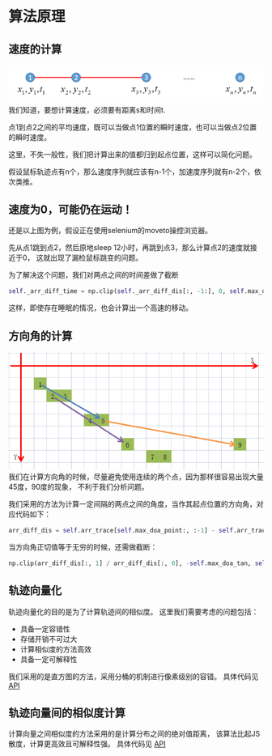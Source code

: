 # 算法原理

## 速度的计算
![](imgs/algorithm/01.png)
我们知道，要想计算速度，必须要有距离s和时间t.

点1到点2之间的平均速度，既可以当做点1位置的瞬时速度，也可以当做点2位置的瞬时速度。

这里，不失一般性，我们把计算出来的值都归到起点位置，这样可以简化问题。

假设鼠标轨迹点有n个，那么速度序列就应该有n-1个，加速度序列就有n-2个，依次类推。

## 速度为0，可能仍在运动！
还是以上图为例，假设正在使用selenium的moveto操控浏览器。

先从点1跳到点2，然后原地sleep 12小时，再跳到点3，那么计算点2的速度就接近于0，
这就出现了漏检鼠标跳变的问题。

为了解决这个问题，我们对两点之间的时间差做了截断

```python
self._arr_diff_time = np.clip(self._arr_diff_dis[:, -1:], 0, self.max_duration_silent)
```

这样，即使存在睡眠的情况，也会计算出一个高速的移动。


## 方向角的计算
![](imgs/algorithm/02.png)
我们在计算方向角的时候，尽量避免使用连续的两个点，因为那样很容易出现大量45度，90度的现象，
不利于我们分析问题。

我们采用的方法为计算一定间隔的两点之间的角度，当作其起点位置的方向角，对应代码如下：
```python
arr_diff_dis = self.arr_trace[self.max_doa_point:, :-1] - self.arr_trace[:-self.max_doa_point, :-1]
```

当方向角正切值等于无穷的时候，还需做截断：
```python
np.clip(arr_diff_dis[:, 1] / arr_diff_dis[:, 0], -self.max_doa_tan, self.max_doa_tan)
```

## 轨迹向量化
轨迹向量化的目的是为了计算轨迹间的相似度。
这里我们需要考虑的问题包括：
- 具备一定容错性
- 存储开销不可过大
- 计算相似度的方法高效
- 具备一定可解释性

我们采用的是直方图的方法，采用分桶的机制进行像素级别的容错。
具体代码见 [API](risk_motion/motion_similar.html#robot_mouse_track.risk_motion.motion_similar.calc_vec)


## 轨迹向量间的相似度计算
计算向量之间相似度的方法采用的是计算分布之间的绝对值距离，
该算法比起JS散度，计算更高效且可解释性强。
具体代码见 [API](risk_motion/motion_similar.html#robot_mouse_track.risk_motion.motion_similar.SimilarMotion.judge_risk)
